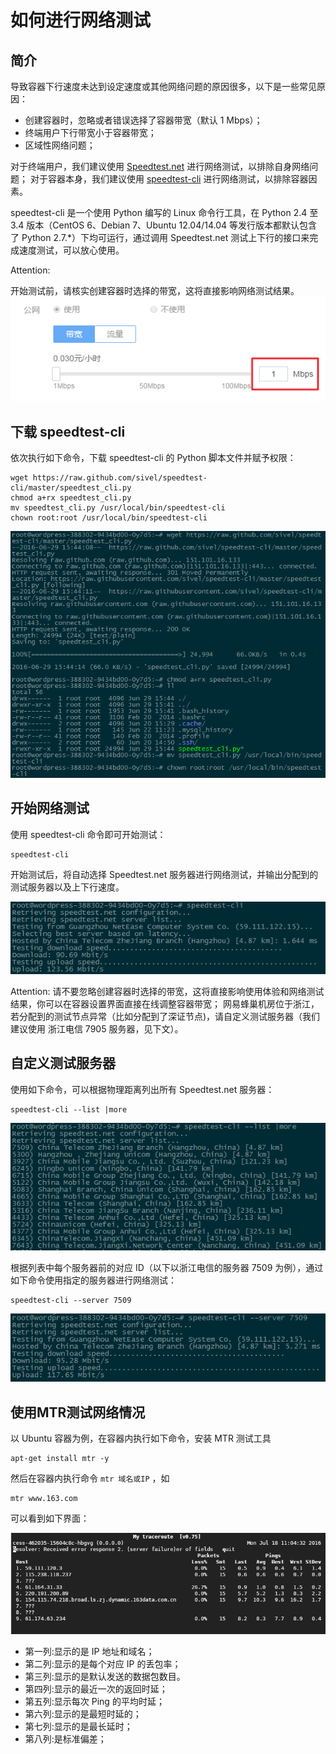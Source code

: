 # 如何进行网络测试

## 简介

导致容器下行速度未达到设定速度或其他网络问题的原因很多，以下是一些常见原因：

* 创建容器时，忽略或者错误选择了容器带宽（默认 1 Mbps）；
* 终端用户下行带宽小于容器带宽；
* 区域性网络问题；

对于终端用户，我们建议使用 [Speedtest.net](http://www.speedtest.net/) 进行网络测试，以排除自身网络问题； 对于容器本身，我们建议使用 [speedtest-cli](https://github.com/sivel/speedtest-cli) 进行网络测试，以排除容器因素。

speedtest-cli 是一个使用 Python 编写的 Linux 命令行工具，在 Python 2.4 至 3.4 版本（CentOS 6、Debian 7、Ubuntu 12.04/14.04 等发行版本都默认包含了 Python 2.7.*）下均可运行，通过调用 Speedtest.net 测试上下行的接口来完成速度测试，可以放心使用。

<span>Attention:</span><div class="alertContent">开始测试前，请核实创建容器时选择的带宽，这将直接影响网络测试结果。</div>
![](../image/网络测试-容器带宽.png)

## 下载 speedtest-cli
依次执行如下命令，下载 speedtest-cli 的 Python 脚本文件并赋予权限：

	wget https://raw.github.com/sivel/speedtest-cli/master/speedtest_cli.py
	chmod a+rx speedtest_cli.py
	mv speedtest_cli.py /usr/local/bin/speedtest-cli
	chown root:root /usr/local/bin/speedtest-cli

![](../image/网络测试-下载speedtest-cli.png)

## 开始网络测试
使用 speedtest-cli 命令即可开始测试：

	speedtest-cli

开始测试后，将自动选择 Speedtest.net 服务器进行网络测试，并输出分配到的测试服务器以及上下行速度。

![](../image/网络测试-开始网络测试.png)

<span>Attention:</span>
请不要忽略创建容器时选择的带宽，这将直接影响使用体验和网络测试结果，你可以在容器设置界面直接在线调整容器带宽；
网易蜂巢机房位于浙江，若分配到的测试节点异常（比如分配到了深证节点)，请自定义测试服务器（我们建议使用 浙江电信 7905 服务器，见下文）。

## 自定义测试服务器
使用如下命令，可以根据物理距离列出所有 Speedtest.net 服务器：

	speedtest-cli --list |more

![](../image/网络测试-serverlist.png)

根据列表中每个服务器前的对应 ID（以下以浙江电信的服务器 7509 为例），通过如下命令使用指定的服务器进行网络测试：

	speedtest-cli --server 7509

![](../image/网络测试-指定服务器.png)

## 使用MTR测试网络情况
以 Ubuntu 容器为例，在容器内执行如下命令，安装 MTR 测试工具

	apt-get install mtr -y

然后在容器内执行命令 <code>mtr 域名或IP</code> ，如

	mtr www.163.com

可以看到如下界面：

![](../image/网络测试-mtr.png)

* 第一列:显示的是 IP 地址和域名；
* 第二列:显示的是每个对应 IP 的丢包率；
* 第三列:显示的是默认发送的数据包数目。
* 第四列:显示的最近一次的返回时延；
* 第五列:显示每次 Ping 的平均时延；
* 第六列:显示的是最短时延的；
* 第七列:显示的是最长延时；
* 第八列:是标准偏差；